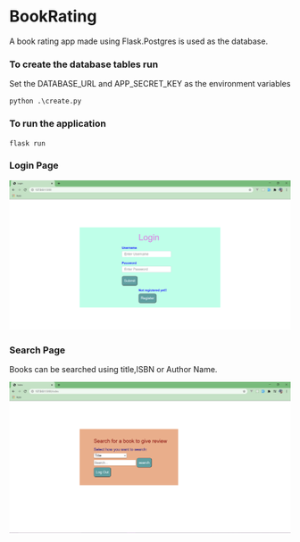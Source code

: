 # BookRating
A book rating app made using Flask.Postgres is used as the database.

### To create the database tables run

Set the DATABASE_URL and APP_SECRET_KEY as the environment variables

```
python .\create.py
```

### To run the application

```
flask run
```
### Login Page

![Login Page](/demo/image1.png)

### Search Page

Books can be searched using title,ISBN or Author Name.

![Search Page](/demo/image2.png)